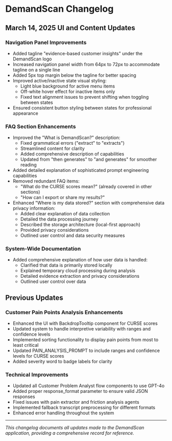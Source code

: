 # DemandScan Changelog

## March 14, 2025 UI and Content Updates

### Navigation Panel Improvements

- Added tagline "evidence-based customer insights" under the DemandScan logo
- Increased navigation panel width from 64px to 72px to accommodate tagline on a single line
- Added 5px top margin below the tagline for better spacing
- Improved active/inactive state visual styling:
  - Light blue background for active menu items
  - Off-white hover effect for inactive items only
  - Fixed text alignment issues to prevent shifting when toggling between states
- Ensured consistent button styling between states for professional appearance

### FAQ Section Enhancements

- Improved the "What is DemandScan?" description:
  - Fixed grammatical errors ("extract" to "extracts")
  - Streamlined content for clarity
  - Added comprehensive description of capabilities
  - Updated from "then generates" to "and generates" for smoother reading
- Added detailed explanation of sophisticated prompt engineering capabilities
- Removed redundant FAQ items:
  - "What do the CURSE scores mean?" (already covered in other sections)
  - "How can I export or share my results?"
- Enhanced "Where is my data stored?" section with comprehensive data privacy information:
  - Added clear explanation of data collection
  - Detailed the data processing journey
  - Described the storage architecture (local-first approach)
  - Provided privacy considerations
  - Outlined user control and data security measures

### System-Wide Documentation

- Added comprehensive explanation of how user data is handled:
  - Clarified that data is primarily stored locally
  - Explained temporary cloud processing during analysis
  - Detailed evidence extraction and privacy considerations
  - Outlined user control over data

## Previous Updates

### Customer Pain Points Analysis Enhancements

- Enhanced the UI with BackdropTooltip component for CURSE scores
- Updated system to handle interpretive variability with ranges and confidence levels
- Implemented sorting functionality to display pain points from most to least critical
- Updated PAIN_ANALYSIS_PROMPT to include ranges and confidence levels for CURSE scores
- Added severity word to badge labels for clarity

### Technical Improvements

- Updated all Customer Problem Analyst flow components to use GPT-4o
- Added proper response_format parameter to ensure valid JSON responses
- Fixed issues with pain extractor and friction analysis agents
- Implemented fallback transcript preprocessing for different formats
- Enhanced error handling throughout the system

---

*This changelog documents all updates made to the DemandScan application, providing a comprehensive record for reference.*
